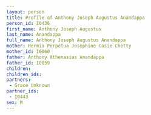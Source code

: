 ```yaml
---
layout: person
title: Profile of Anthony Joseph Augustus Anandappa
person_id: I0436
first_name: Anthony Joseph Augustus
last_name: Anandappa
full_name: Anthony Joseph Augustus Anandappa
mother: Hermia Perpetua Josephine Casie Chetty
mother_id: I0060
father: Anthony Athenasias Anandappa
father_id: I0059
children:
children_ids:
partners:
 - Grace Unknown
partner_ids:
 - I0443
sex: M
---
```


